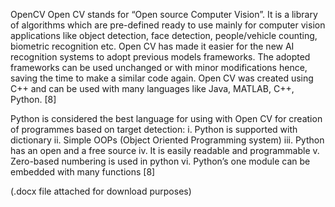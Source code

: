 OpenCV
Open CV stands for “Open source Computer Vision”. It is a library of algorithms which are pre-defined ready to use mainly for computer vision applications like object detection, face detection, people/vehicle counting, biometric recognition etc. Open CV has made it easier for the new AI recognition systems to adopt previous models frameworks. The adopted frameworks can be used unchanged or with minor modifications hence, saving the time to make a similar code again. Open CV was created using C++ and can be used with many languages like Java, MATLAB, C++, Python. [8]

Python is considered the best language for using with Open CV for creation of programmes based on target detection:
i.	Python is supported with dictionary
ii.	Simple OOPs (Object Oriented Programming system)
iii.	Python has an open and a free source
iv.	It is easily readable and programmable
v.	Zero-based numbering is used in python
vi.	Python’s one module can be embedded with many functions [8]

(.docx file attached for download purposes)
